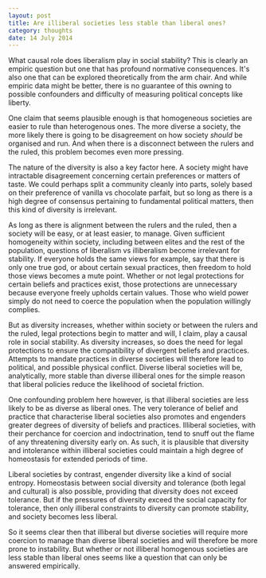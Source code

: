 ```yaml
---
layout: post
title: Are illiberal societies less stable than liberal ones?
category: thoughts
date: 14 July 2014
---
```


What causal role does liberalism play in social stability?  This is clearly an empiric question but one that has profound normative consequences.  It's also one that can be explored theoretically from the arm chair.  And while empiric data might be better, there is no guarantee of this owning to possible confounders and difficulty of measuring political concepts like liberty.

One claim that seems plausible enough is that homogeneous societies are easier to rule than heterogenous ones.  The more diverse a society, the more likely there is going to be disagreement on how society _should_ be organised and run.  And when there is a disconnect between the rulers and the ruled, this problem becomes even more pressing.

The nature of the diversity is also a key factor here.  A society might have intractable disagreement concerning certain preferences or matters of taste.  We could perhaps split a community cleanly into parts, solely based on their preference of vanilla vs chocolate parfait, but so long as there is a high degree of consensus pertaining to fundamental political matters, then this kind of diversity is irrelevant.  

As long as there is alignment between the rulers and the ruled, then a society will be easy, or at least easier, to manage.  Given sufficient homogeneity within society, including between elites and the rest of the population, questions of liberalism vs illiberalism become irrelevant for stability.  If everyone holds the same views for example, say that there is only one true god, or about certain sexual practices, then freedom to hold those views becomes a mute point.  Whether or not legal protections for certain beliefs and practices exist, those protections are unnecessary because everyone freely upholds certain values.  Those who wield power simply do not need to coerce the population when the population willingly complies.

But as diversity increases, whether within society or between the rulers and the ruled, legal protections begin to matter and will, I claim, play a causal role in social stability.  As diversity increases, so does the need for legal protections to ensure the compatibility of divergent beliefs and practices.  Attempts to mandate practices in diverse societies will therefore lead to political, and possible physical conflict.  Diverse liberal societies will be, analytically, more stable than diverse illiberal ones for the simple reason that liberal policies reduce the likelihood of societal friction.

One confounding problem here however, is that illiberal societies are less likely to be as diverse as liberal ones.  The very tolerance of belief and practice that characterise liberal societies also promotes and engenders greater degrees of diversity of beliefs and practices.  Illiberal societies, with their perchance for coercion and indoctrination, tend to snuff out the flame of any threatening diversity early on.  As such, it is plausible that diversity and intolerance within illiberal societies could maintain a high degree of homeostasis for extended periods of time.  

Liberal societies by contrast, engender diversity like a kind of social entropy. Homeostasis between social diversity and tolerance (both legal and cultural) is also possible, providing that diversity does not exceed tolerance.  But if the pressures of diversity exceed the social capacity for tolerance, then only illiberal constraints to diversity can promote stability, and society becomes less liberal.

So it seems clear then that illiberal but diverse societies will require more coercion to manage than diverse liberal societies and will therefore be more prone to instability.  But whether or not illiberal homogenous societies are less stable than liberal ones seems like a question that can only be answered empirically.